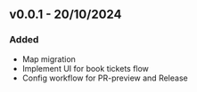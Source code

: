 ## v0.0.1 - 20/10/2024
### Added
- Map migration
- Implement UI for book tickets flow
- Config workflow for PR-preview and Release